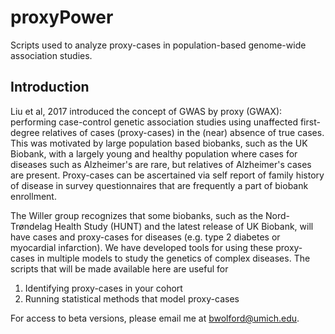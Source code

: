# proxyPower
Scripts used to analyze proxy-cases in population-based genome-wide association studies.

## Introduction

Liu et al, 2017 introduced the concept of GWAS by proxy (GWAX): performing case-control genetic association studies using unaffected first-degree relatives of cases (proxy-cases) in the (near) absence of true cases. This was motivated by large population based biobanks, such as the UK Biobank, with a largely young and healthy population where cases for diseases such as Alzheimer's are rare, but relatives of Alzheimer's cases are present. Proxy-cases can be ascertained via self report of family history of disease in survey questionnaires that are frequently a part of biobank enrollment.

The Willer group recognizes that some biobanks, such as the Nord-Trøndelag Health Study (HUNT) and the latest release of UK Biobank, will have cases and proxy-cases for diseases (e.g. type 2 diabetes or myocardial infarction). We have developed tools for using these proxy-cases in multiple models to study the genetics of complex diseases. The scripts that will be made available here are useful for 

1. Identifying proxy-cases in your cohort
2. Running statistical methods that model proxy-cases

For access to beta versions, please email me at bwolford@umich.edu.


